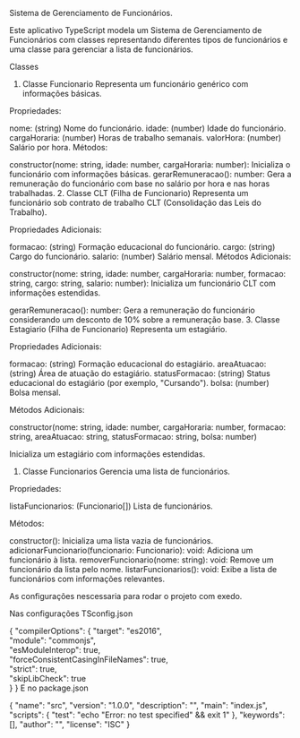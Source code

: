 
Sistema de Gerenciamento de Funcionários.

Este aplicativo TypeScript modela um Sistema de Gerenciamento de Funcionários
 com classes representando diferentes tipos de funcionários e uma classe para 
 gerenciar a lista de funcionários.

Classes
1. Classe Funcionario
Representa um funcionário genérico com informações básicas.

Propriedades:

nome: (string) Nome do funcionário.
idade: (number) Idade do funcionário.
cargaHoraria: (number) Horas de trabalho semanais.
valorHora: (number) Salário por hora.
Métodos:

constructor(nome: string, idade: number, cargaHoraria: number): Inicializa o funcionário com informações básicas.
gerarRemuneracao(): number: Gera a remuneração do funcionário com base no salário por hora e nas horas trabalhadas.
2. Classe CLT (Filha de Funcionario)
Representa um funcionário sob contrato de trabalho CLT (Consolidação das Leis do Trabalho).

Propriedades Adicionais:

formacao: (string) Formação educacional do funcionário.
cargo: (string) Cargo do funcionário.
salario: (number) Salário mensal.
Métodos Adicionais:

constructor(nome: string, idade: number, cargaHoraria: number, formacao: string, cargo: string, salario: number):
 Inicializa um funcionário CLT com informações estendidas.

gerarRemuneracao(): number: Gera a remuneração do funcionário considerando um desconto de 10% sobre a remuneração base.
3. Classe Estagiario (Filha de Funcionario)
Representa um estagiário.

Propriedades Adicionais:

formacao: (string) Formação educacional do estagiário.
areaAtuacao: (string) Área de atuação do estagiário.
statusFormacao: (string) Status educacional do estagiário (por exemplo, "Cursando").
bolsa: (number) Bolsa mensal.

Métodos Adicionais:

constructor(nome: string, idade: number, cargaHoraria: number, formacao: string, areaAtuacao: 
string, statusFormacao: string, bolsa: number) 

Inicializa um estagiário com informações estendidas.
1. Classe Funcionarios
Gerencia uma lista de funcionários.

Propriedades:

listaFuncionarios: (Funcionario[]) Lista de funcionários.

Métodos:

constructor(): Inicializa uma lista vazia de funcionários.
adicionarFuncionario(funcionario: Funcionario): void: Adiciona um funcionário à lista.
removerFuncionario(nome: string): void: Remove um funcionário da lista pelo nome.
listarFuncionarios(): void: Exibe a lista de funcionários com informações relevantes.

As configurações nescessaria para rodar o projeto com exedo.

Nas configurações TSconfig.json

{
  "compilerOptions": {
    "target": "es2016",                                  
    "module": "commonjs",                                
    "esModuleInterop": true,                            
    "forceConsistentCasingInFileNames": true,            
    "strict": true,                                                   
    "skipLibCheck": true                               
  }
}
 E no package.json

 {
  "name": "src",
  "version": "1.0.0",
  "description": "",
  "main": "index.js",
  "scripts": {
    "test": "echo \"Error: no test specified\" && exit 1"
  },
  "keywords": [],
  "author": "",
  "license": "ISC"
}
